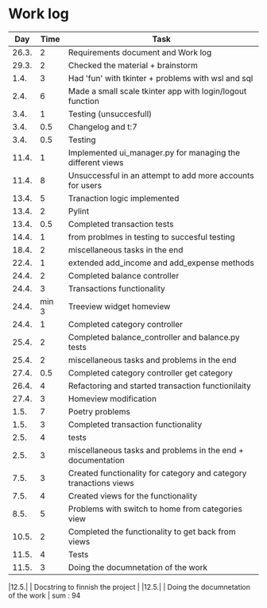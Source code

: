  # Work log

| Day | Time | Task |
|-----|------|------|
|26.3.|    2 | Requirements document and Work log |
|29.3.|    2 | Checked the material + brainstorm |
|1.4. |    3 | Had 'fun' with tkinter + problems with wsl and sql |
|2.4. |    6 | Made a small scale tkinter app with login/logout function |
|3.4. |    1 | Testing (unsuccesfull)    |
|3.4. |  0.5 | Changelog and t:7    |
|3.4. |  0.5 | Testing    |
|11.4.|    1 | Implemented ui_manager.py for managing the different views |
|11.4.|    8 | Unsuccessful in an attempt to add more accounts for users  |
|13.4.|    5 | Tranaction logic implemented   |
|13.4.|    2 | Pylint |
|13.4.|  0.5 | Completed transaction tests |
|14.4.|    1 | from problmes in testing to succesful testing  |
|18.4.|    2 | miscellaneous tasks in the end  |
|22.4.|    1 | extended add_income and add_expense methods |
|24.4.|    2 | Completed balance controller |
|24.4.|    3 | Transactions functionality |
|24.4.|min 3 | Treeview widget homeview |
|24.4.|    1 | Completed category controller |
|25.4.|    2 | Completed balance_controller and balance.py tests |
|25.4.|    2 | miscellaneous tasks and problems in the end |
|27.4.|  0.5 | Completed category controller get category |
|26.4.|    4 | Refactoring and started transaction functionilaity |
|27.4.|    3 | Homeview modification |
| 1.5.|    7 | Poetry problems |
| 1.5.|    3 |  Completed transaction functionality  |
| 2.5.|    4 | tests|
| 2.5.|    3 | miscellaneous tasks and problems in the end + documentation|
| 7.5.|    3 | Created functionality for category and category tranactions views|
| 7.5.|    4 | Created views for the functionality |
| 8.5.|    5 | Problems with switch to home from categories view |
|10.5.|    2 | Completed the functionality to get back from views |
|11.5.|    4 | Tests|
|11.5.|    3 | Doing the documnetation of the work |


|12.5.|      | Docstring to finnish the project |
|12.5.|      | Doing the documnetation of the work |
sum : 94